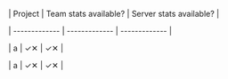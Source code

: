 | Project | Team stats available? | Server stats available? |

| ------------- | ------------- | ------------- |

| a  | ✓✕  | ✓✕ |

| a  | ✓✕  | ✓✕ |
